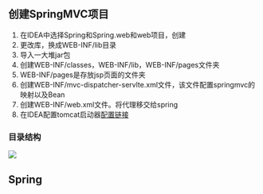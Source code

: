 ## 创建SpringMVC项目
1. 在IDEA中选择Spring和Spring.web和web项目，创建
2. 更改库，换成WEB-INF/lib目录
3. 导入一大堆jar包
4. 创建WEB-INF/classes，WEB-INF/lib，WEB-INF/pages文件夹
5. WEB-INF/pages是存放jsp页面的文件夹
6. 创建WEB-INF/mvc-dispatcher-servlte.xml文件，该文件配置springmvc的映射以及Bean
7. 创建WEB-INF/web.xml文件。将代理移交给spring
8. 在IDEA配置tomcat启动器<a href="https://www.cnblogs.com/justuntil/p/7489825.html">配置链接</a>
### 目录结构

![](https://github.com/georgezhou314/imageRepo/raw/master/Spring/SpringMVC%E7%9B%AE%E5%BD%95%E7%BB%93%E6%9E%84.png)    

## Spring